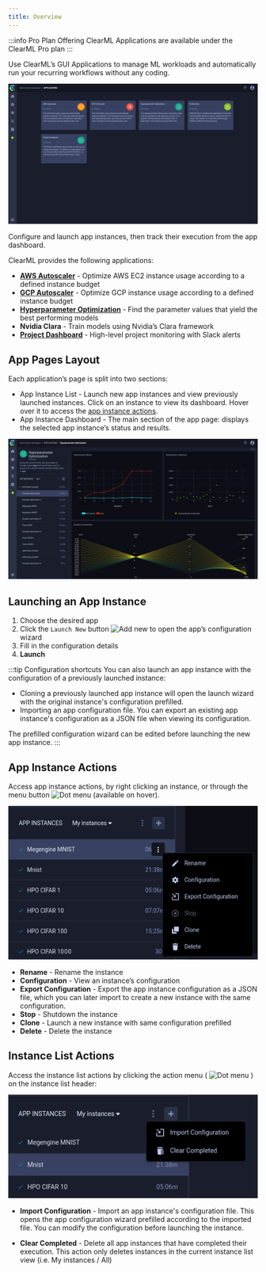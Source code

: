 ```yaml
---
title: Overview
---
```


:::info Pro Plan Offering
ClearML Applications are available under the ClearML Pro plan
:::

Use ClearML’s GUI Applications to manage ML workloads and automatically run your recurring workflows without any coding. 

![Apps page](../../img/apps_overview_page.png)

Configure and launch app instances, then track their execution from the app dashboard.

ClearML provides the following applications:
* [**AWS Autoscaler**](apps_aws_autoscaler.md) - Optimize AWS EC2 instance usage according to a defined instance budget
* [**GCP Autoscaler**](apps_gcp_autoscaler.md) - Optimize  GCP instance usage according to a defined instance budget
* [**Hyperparameter Optimization**](apps_hpo.md) - Find the parameter values that yield the best performing models
* **Nvidia Clara** - Train models using Nvidia’s Clara framework
* [**Project Dashboard**](apps_dashboard.md) - High-level project monitoring with Slack alerts

## App Pages Layout
Each application’s page is split into two sections:
* App Instance List - Launch new app instances and view previously launched instances. Click on an instance to view its 
  dashboard. Hover over it to access the [app instance actions](#app-instance-actions).
* App Instance Dashboard - The main section of the app page: displays the selected app instance’s status and results.

![App format](../../img/apps_format_overview.png)

## Launching an App Instance

1. Choose the desired app
1. Click the `Launch New` button <img src="/docs/latest/icons/ico-add.svg" alt="Add new" className="icon size-md space-sm" />  to open the app’s configuration wizard
1. Fill in the configuration details
1. **Launch**

:::tip Configuration shortcuts
You can also launch an app instance with the configuration of a previously launched instance:
* Cloning a previously launched app instance will open the launch wizard with the original instance's configuration 
  prefilled.
* Importing an app configuration file. You can export an existing app instance's configuration as a JSON file when 
  viewing its configuration.

The prefilled configuration wizard can be edited before launching the new app instance.
:::
  
## App Instance Actions
Access app instance actions, by right clicking an instance, or through the menu button <img src="/docs/latest/icons/ico-dots-v-menu.svg" alt="Dot menu" className="icon size-md space-sm" /> (available on hover).

![App context menu](../../img/app_context_menu.png)

* **Rename** - Rename the instance 
* **Configuration** - View an instance’s configuration 
* **Export Configuration** - Export the app instance configuration as a JSON file, which you can later import to create 
  a new instance with the same configuration.   
* **Stop** - Shutdown the instance
* **Clone** - Launch a new instance with same configuration prefilled
* **Delete** - Delete the instance

## Instance List Actions 

Access the instance list actions by clicking the action menu ( <img src="/docs/latest/icons/ico-dots-v-menu.svg" alt="Dot menu" className="icon size-md space-sm" /> ) 
on the instance list header:

![Instance list actions](../../img/apps_instance_list_actions.png)

* **Import Configuration** - Import an app instance's configuration file. This opens the app configuration wizard 
  prefilled according to the imported file. You can modify the configuration before launching the instance.  

* **Clear Completed** - Delete all app instances that have completed their execution. This action only 
deletes instances in the current instance list view (i.e. My instances / All)

